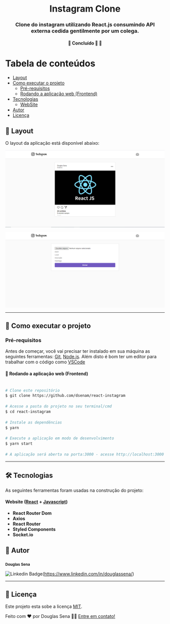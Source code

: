 <h1 align="center">
     Instagram Clone
</h1>

<h3 align="center">
     Clone do instagram utilizando React.js consumindo API externa cedida gentilmente por um colega.
</h3>

<h4 align="center">
	🚧   Concluído 🚀 🚧
</h4>

# Tabela de conteúdos

<!--ts-->

-   [Layout](#-layout)
-   [Como executar o projeto](#-como-executar-o-projeto)
    -   [Pré-requisitos](#pré-requisitos)
    -   [Rodando a aplicação web (Frontend)](#user-content--rodando-a-aplicação-web-frontend)
-   [Tecnologias](#-tecnologias)
    -   [WebSite](#user-content-website--react----javascript)
-   [Autor](#-autor)
-   [Licença](#user-content--licença)
<!--te-->

## 🎨 Layout

O layout da aplicação está disponível abaixo:

</a>

<p align="center" style="display: flex; align-items: flex-start; justify-content: center">
  <img alt="Made by dsenam" src="https://github.com/dsenam/react-instagram/blob/main/src/assets/Home.png">
</p>

<p align="center" style="display: flex; align-items: flex-start; justify-content: center">
  <img alt="Made by dsenam" src="https://github.com/dsenam/react-instagram/blob/main/src/assets/UploadPage.png">
</p>

---

## 🚀 Como executar o projeto

### Pré-requisitos

Antes de começar, você vai precisar ter instalado em sua máquina as seguintes ferramentas:
[Git](https://git-scm.com), [Node.js](https://nodejs.org/en/).
Além disto é bom ter um editor para trabalhar com o código como [VSCode](https://code.visualstudio.com/)

#### 🧭 Rodando a aplicação web (Frontend)

```bash

# Clone este repositório
$ git clone https://github.com/dsenam/react-instagram

# Acesse a pasta do projeto no seu terminal/cmd
$ cd react-instagram

# Instale as dependências
$ yarn

# Execute a aplicação em modo de desenvolvimento
$ yarn start

# A aplicação será aberta na porta:3000 - acesse http://localhost:3000

```

---

## 🛠 Tecnologias

As seguintes ferramentas foram usadas na construção do projeto:

#### **Website** ([React](https://reactjs.org/) + [Javascript](https://developer.mozilla.org/pt-BR/docs/Web/JavaScript))

-   **React Router Dom**
-   **Axios**
-   **React Router**
-   **Styled Components**
-   **Socket.io**

## 🦸 Autor

<sub><b>Douglas Sena</b></sub></a>
<br />

![Linkedin Badge](https://img.shields.io/badge/-Douglas-blue?style=flat-square&logo=Linkedin&logoColor=white&link=https://www.linkedin.com/in/douglassena/)(https://www.linkedin.com/in/douglassena/)

---

## 📝 Licença

Este projeto esta sobe a licença [MIT](./LICENSE).

Feito com ❤️ por Douglas Sena 👋🏽 [Entre em contato!](https://www.linkedin.com/in/douglassena/)
